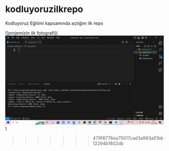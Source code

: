 # kodluyoruzilkrepo
Kodluyoruz Eğitimi kapsamında açtığım ilk repo


![projemizin ilk fotografi](![Alt text](image.png))

>>>>>>> 479f8776ea75017cad3a983a51bb12294b1802db
